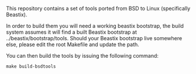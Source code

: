 This repository contains a set of tools ported from BSD to Linux (specifically Beastix).

In order to build them you will need a working beastix bootstrap, the build system assumes it will find a built Beastix bootstrap at ../beastix/bootstrap/tools.
Should your Beastix bootstrap live somewhere else, please edit the root Makefile and update the path.

You can then build the tools by issuing the following command:
	
	make build-bsdtools

